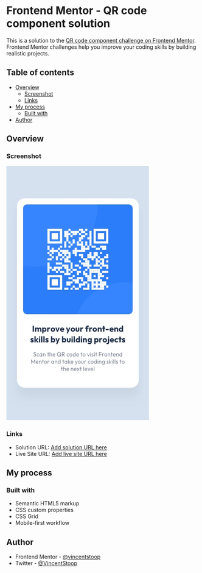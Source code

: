 # Frontend Mentor - QR code component solution

This is a solution to the [QR code component challenge on Frontend Mentor](https://www.frontendmentor.io/challenges/qr-code-component-iux_sIO_H). Frontend Mentor challenges help you improve your coding skills by building realistic projects. 

## Table of contents

- [Overview](#overview)
  - [Screenshot](#screenshot)
  - [Links](#links)
- [My process](#my-process)
  - [Built with](#built-with)
- [Author](#author)

## Overview

### Screenshot

![QR code component](./design/mobile-design.jpg)

### Links

- Solution URL: [Add solution URL here](https://github.com/vincentstoop/QR-Code-component)
- Live Site URL: [Add live site URL here](https://vincentstoop.github.io/QR-Code-component/)

## My process

### Built with

- Semantic HTML5 markup
- CSS custom properties
- CSS Grid
- Mobile-first workflow

## Author

- Frontend Mentor - [@vincentstoop](https://www.frontendmentor.io/profile/vincentstoop)
- Twitter - [@VincentStoop](https://www.twitter.com/VincentStoop)
